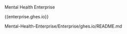 Mental Health Enterprise

{{enterprise.ghes.io}}

Mental-Health-Enterprise/Enterprise/ghes.io/README.md
